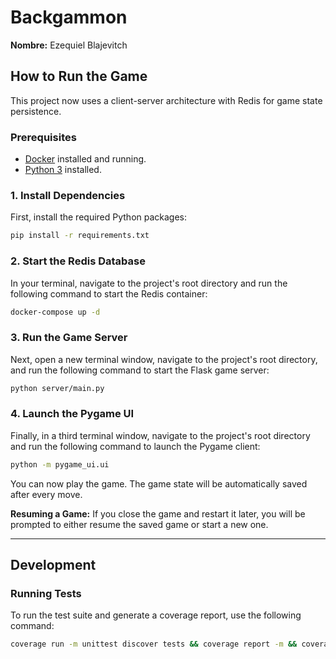 # Backgammon

**Nombre:** Ezequiel Blajevitch

## How to Run the Game

This project now uses a client-server architecture with Redis for game state persistence.

### Prerequisites

- [Docker](https://www.docker.com/get-started) installed and running.
- [Python 3](https://www.python.org/downloads/) installed.

### 1. Install Dependencies

First, install the required Python packages:

```bash
pip install -r requirements.txt
```

### 2. Start the Redis Database

In your terminal, navigate to the project's root directory and run the following command to start the Redis container:

```bash
docker-compose up -d
```

### 3. Run the Game Server

Next, open a new terminal window, navigate to the project's root directory, and run the following command to start the Flask game server:

```bash
python server/main.py
```

### 4. Launch the Pygame UI

Finally, in a third terminal window, navigate to the project's root directory and run the following command to launch the Pygame client:

```bash
python -m pygame_ui.ui
```

You can now play the game. The game state will be automatically saved after every move.

**Resuming a Game:** If you close the game and restart it later, you will be prompted to either resume the saved game or start a new one.

---

## Development

### Running Tests

To run the test suite and generate a coverage report, use the following command:

```bash
coverage run -m unittest discover tests && coverage report -m && coverage xml
```
